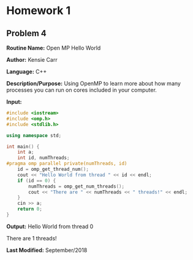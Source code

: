 # Homework 1

## Problem 4

**Routine Name:**           Open MP Hello World

**Author:** Kensie Carr

**Language:** C++

**Description/Purpose:** 
Using OpenMP to learn more about how many processes you can run on cores included in your computer.

**Input:** 

```c++ 
#include <iostream>
#include <omp.h>
#include <stdlib.h>

using namespace std;

int main() {
	int a;
	int id, numThreads;
#pragma omp parallel private(numThreads, id)
	id = omp_get_thread_num();
	cout << "Hello World from thread " << id << endl;
	if (id == 0) {
		numThreads = omp_get_num_threads();
		cout << "There are " << numThreads << " threads!" << endl;
	}
	cin >> a;
	return 0;
}
```

**Output:** 
Hello World from thread 0

There are 1 threads!

**Last Modified:** September/2018
